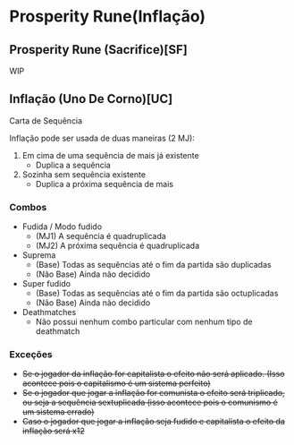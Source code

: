 # Prosperity Rune(Inflação)

## Prosperity Rune (Sacrifice)[SF]
WIP
## Inflação (Uno De Corno)[UC]
Carta de Sequência

Inflação pode ser usada de duas maneiras (2 MJ):
1. Em cima de uma sequência de mais já existente
    - Duplica a sequência
2. Sozinha sem sequência existente
    - Duplica a próxima sequência de mais
### Combos
- Fudida / Modo fudido
    - (MJ1) A sequência é quadruplicada
    - (MJ2) A próxima sequência é quadruplicada
- Suprema
    - (Base) Todas as sequências até o fim da partida são duplicadas
    - (Não Base) Ainda não decidido
- Super fudido
    - (Base) Todas as sequências até o fim da partida são octuplicadas
    - (Não Base) Ainda não decidido
- Deathmatches
    - Não possui nenhum combo particular com nenhum tipo de deathmatch
### Exceções
- ~~Se o jogador da inflação for capitalista o efeito não será aplicado. (Isso acontece pois o capitalismo é um sistema perfeito)~~
- ~~Se o jogador que jogar a inflação for comunista o efeito será triplicado, ou seja a sequência sextuplicada (isso acontece pois o comunismo é um sistema errado)~~
- ~~Caso o jogador que jogar a inflação seja fudido e capitalista o efeito da inflação será x12~~

